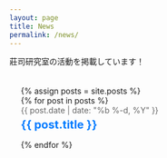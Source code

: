 ```yaml
---
layout: page
title: News
permalink: /news/
---
```


莊司研究室の活動を掲載しています！

<div class="news-list">
  {% assign posts = site.posts %}
  <ul>
    {% for post in posts %}
      <li>
        <span class="news-date">{{ post.date | date: "%b %-d, %Y" }}</span>
        <a href="{{ post.url | relative_url }}" class="news-title">{{ post.title }}</a>
      </li>
    {% endfor %}
  </ul>
</div>

<!-- <div class="news-list">
  {% assign categories = site.posts | map: "categories" | uniq %}
  {% for category in categories %}
    <h2>{{ category }}</h2>
    {% assign category_posts = site.posts | where: "categories", category %}
    <ul>
      {% for post in category_posts %}
        <li>
          <span class="news-date">{{ post.date | date: "%b %-d, %Y" }}</span>
          <a href="{{ post.url | relative_url }}" class="news-title">{{ post.title }}</a>
        </li>
      {% endfor %}
    </ul>
  {% endfor %}
</div> -->

<style>
.news-list {
  padding: 20px;
}

.news-list ul {
  list-style: none;
  padding: 0;
  margin: 0;
}

.news-list li {
  margin-bottom: 15px;
}

.news-date {
  display: block; 
  font-size: 14px; 
  color: #666; 
  margin-bottom: 5px;
}

.news-title {
  font-size: 20px; 
  font-weight: bold;
  color: #007BFF; 
  text-decoration: none;
}

.news-title:hover {
  text-decoration: underline; 
}


</style>